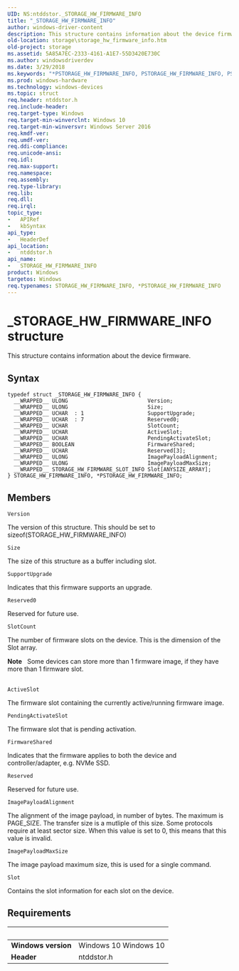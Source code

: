 ```yaml
---
UID: NS:ntddstor._STORAGE_HW_FIRMWARE_INFO
title: "_STORAGE_HW_FIRMWARE_INFO"
author: windows-driver-content
description: This structure contains information about the device firmware.
old-location: storage\storage_hw_firmware_info.htm
old-project: storage
ms.assetid: 5A85A7EC-2333-4161-A1E7-55D3420E730C
ms.author: windowsdriverdev
ms.date: 3/29/2018
ms.keywords: "*PSTORAGE_HW_FIRMWARE_INFO, PSTORAGE_HW_FIRMWARE_INFO, PSTORAGE_HW_FIRMWARE_INFO structure pointer [Storage Devices], STORAGE_HW_FIRMWARE_INFO, STORAGE_HW_FIRMWARE_INFO structure [Storage Devices], _STORAGE_HW_FIRMWARE_INFO, ntddstor/PSTORAGE_HW_FIRMWARE_INFO, ntddstor/STORAGE_HW_FIRMWARE_INFO, storage.storage_hw_firmware_info"
ms.prod: windows-hardware
ms.technology: windows-devices
ms.topic: struct
req.header: ntddstor.h
req.include-header: 
req.target-type: Windows
req.target-min-winverclnt: Windows 10
req.target-min-winversvr: Windows Server 2016
req.kmdf-ver: 
req.umdf-ver: 
req.ddi-compliance: 
req.unicode-ansi: 
req.idl: 
req.max-support: 
req.namespace: 
req.assembly: 
req.type-library: 
req.lib: 
req.dll: 
req.irql: 
topic_type:
-	APIRef
-	kbSyntax
api_type:
-	HeaderDef
api_location:
-	ntddstor.h
api_name:
-	STORAGE_HW_FIRMWARE_INFO
product: Windows
targetos: Windows
req.typenames: STORAGE_HW_FIRMWARE_INFO, *PSTORAGE_HW_FIRMWARE_INFO
---
```


# _STORAGE_HW_FIRMWARE_INFO structure
This structure contains information about the device firmware.

## Syntax
```
typedef struct _STORAGE_HW_FIRMWARE_INFO {
  __WRAPPED__ ULONG                         Version;
  __WRAPPED__ ULONG                         Size;
  __WRAPPED__ UCHAR  : 1                    SupportUpgrade;
  __WRAPPED__ UCHAR  : 7                    Reserved0;
  __WRAPPED__ UCHAR                         SlotCount;
  __WRAPPED__ UCHAR                         ActiveSlot;
  __WRAPPED__ UCHAR                         PendingActivateSlot;
  __WRAPPED__ BOOLEAN                       FirmwareShared;
  __WRAPPED__ UCHAR                         Reserved[3];
  __WRAPPED__ ULONG                         ImagePayloadAlignment;
  __WRAPPED__ ULONG                         ImagePayloadMaxSize;
  __WRAPPED__ STORAGE_HW_FIRMWARE_SLOT_INFO Slot[ANYSIZE_ARRAY];
} STORAGE_HW_FIRMWARE_INFO, *PSTORAGE_HW_FIRMWARE_INFO;
```

## Members


`Version`

The version of this structure. This should be set to sizeof(STORAGE_HW_FIRMWARE_INFO)

`Size`

The size of this structure as a buffer including slot.

`SupportUpgrade`

Indicates that this firmware supports an upgrade.

`Reserved0`

Reserved for future use.

`SlotCount`

The number of firmware slots on the device. This is the dimension of the Slot array.

<div class="alert"><b>Note</b>   Some devices can store more than 1 firmware image, if they have more than 1 firmware slot.</div>
<div> </div>

`ActiveSlot`

The firmware slot containing the currently active/running firmware image.

`PendingActivateSlot`

The firmware slot that is pending activation.

`FirmwareShared`

Indicates that the firmware applies to both the device and controller/adapter, e.g. NVMe SSD.

`Reserved`

Reserved for future use.

`ImagePayloadAlignment`

The alignment of the image payload, in number of bytes. The maximum is PAGE_SIZE. The transfer size is a mutliple of this size. Some protocols require at least sector size. When this value is set to 0, this means that this value is invalid.

`ImagePayloadMaxSize`

The image payload maximum size, this is used for a single command.

`Slot`

Contains the slot information for each slot on the device.


## Requirements
| &nbsp; | &nbsp; |
| ---- |:---- |
| **Windows version** | Windows 10 Windows 10 |
| **Header** | ntddstor.h |
